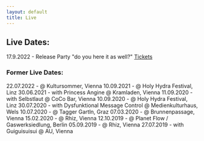 ```yaml
---
layout: default
title: Live
---
```


## Live Dates:
17.9.2022 - Release Party "do you here it as well?" [Tickets](https://ntry.at/quodrelease)

### Former Live Dates:

22.07.2022 - @ Kultursommer, Vienna
10.09.2021 - @ Holy Hydra Festival, Linz
30.06.2021 - with Princess Angine @ Kramladen, Vienna
11.09.2020 - with Selbstlaut @ CoCo Bar, Vienna
10.09.2020 - @ Holy Hydra Festival, Linz
30.07.2020 - with Dysfunktional Message Control @ Medienkulturhaus, Wels
10.07.2020 - @ Tagger Gartln, Graz
07.03.2020 - @ Brunnenpassage, Vienna
15.02.2020 - @ Rhiz, Vienna
12.10.2019 - @ Planet Flow / Gaswerksiedlung, Berlin
05.09.2019 - @ Rhiz, Vienna
27.07.2019 - with Guiguisuisui @ AU, Vienna
